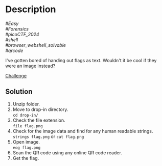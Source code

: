 # Description

_#Easy_<br>
_#Forensics_<br>
_#picoCTF_2024_<br>
_#shell_<br>
_#browser_webshell_solvable_<br>
_#qrcode_<br>

I've gotten bored of handing out flags as text. Wouldn't it be cool if they were an image instead?

[Challenge](../Scan_Surprise/scan_surprise.zip)

## Solution

1. Unzip folder.
2. Move to drop-in directory.<br>
   `cd drop-in/`
3. Check the file extension.<br>
   `file flag.png`
4. Check for the image data and find for any human readable strings.<br>
   `strings flag.png` or `cat flag.png`
5. Open image.<br>
   `eog flag.png`
6. Scan the QR code using any online QR code reader.
7. Get the flag.
